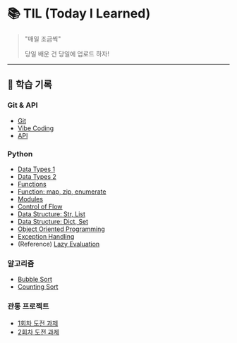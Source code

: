 # 📚 TIL (Today I Learned)

> "매일 조금씩"
>
> 당일 배운 건 당일에 업로드 하자!

---

## 📖 학습 기록

### Git & API
* [Git](git.md)
* [Vibe Coding](Vibe-Coding.md)
* [API](API.md)

### Python
* [Data Types 1](python/data-types_1.md)
* [Data Types 2](python/data-types_2.md)
* [Functions](python/function_1.md)
* [Function: map, zip, enumerate](python/function_2.md)
* [Modules](python/modules.md)
* [Control of Flow](python/control-of-flow.md)
* [Data Structure: Str, List](python/data-structure_1.md)
* [Data Structure: Dict, Set](python/data-structure_2.md)
* [Object Oriented Programming](python/oop_1.md)
* [Exception Handling](python/exception.md)
* (Reference) [Lazy Evaluation](python/lazy-evaluation.md)

### 알고리즘
* [Bubble Sort](algorithm/bubble-sort.md)
* [Counting Sort](algorithm/counting-sort.md)

### 관통 프로젝트
* [1회차 도전 과제](project-01/01.md)
* [2회차 도전 과제](project-01/02.md)